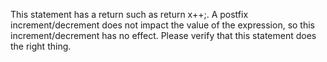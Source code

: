 This statement has a return such as return x++;. A postfix increment/decrement does not impact the value of the expression, so this increment/decrement has no effect. Please verify that this statement does the right thing.
